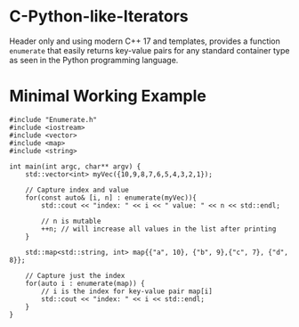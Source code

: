 # C-Python-like-Iterators
Header only and using modern C++ 17 and templates, provides a function `enumerate` that easily returns key-value pairs for any standard container type as seen in the Python programming language.

# Minimal Working Example
```
#include "Enumerate.h"
#include <iostream>
#include <vector>
#include <map>
#include <string>

int main(int argc, char** argv) {
    std::vector<int> myVec({10,9,8,7,6,5,4,3,2,1});

    // Capture index and value
    for(const auto& [i, n] : enumerate(myVec)){
        std::cout << "index: " << i << " value: " << n << std::endl;
        
        // n is mutable
        ++n; // will increase all values in the list after printing
    }

    std::map<std::string, int> map{{"a", 10}, {"b", 9},{"c", 7}, {"d", 8}};
    
    // Capture just the index
    for(auto i : enumerate(map)) {
        // i is the index for key-value pair map[i]
        std::cout << "index: " << i << std::endl;
    }
}
```
